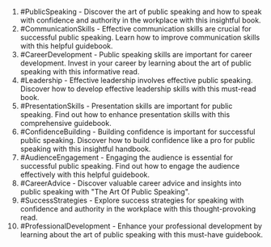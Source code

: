 1. #PublicSpeaking - Discover the art of public speaking and how to speak with confidence and authority in the workplace with this insightful book.
2. #CommunicationSkills - Effective communication skills are crucial for successful public speaking. Learn how to improve communication skills with this helpful guidebook.
3. #CareerDevelopment - Public speaking skills are important for career development. Invest in your career by learning about the art of public speaking with this informative read.
4. #Leadership - Effective leadership involves effective public speaking. Discover how to develop effective leadership skills with this must-read book.
5. #PresentationSkills - Presentation skills are important for public speaking. Find out how to enhance presentation skills with this comprehensive guidebook.
6. #ConfidenceBuilding - Building confidence is important for successful public speaking. Discover how to build confidence like a pro for public speaking with this insightful handbook.
7. #AudienceEngagement - Engaging the audience is essential for successful public speaking. Find out how to engage the audience effectively with this helpful guidebook.
8. #CareerAdvice - Discover valuable career advice and insights into public speaking with "The Art Of Public Speaking".
9. #SuccessStrategies - Explore success strategies for speaking with confidence and authority in the workplace with this thought-provoking read.
10. #ProfessionalDevelopment - Enhance your professional development by learning about the art of public speaking with this must-have guidebook.
